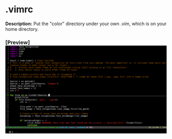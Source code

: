 # .vimrc

**Description:** Put the "color" directory under your own .vim, which is on your home directory.



### **[Preview]** ![image](https://github.com/KBLin1996/.vimrc/blob/master/preview.png)

